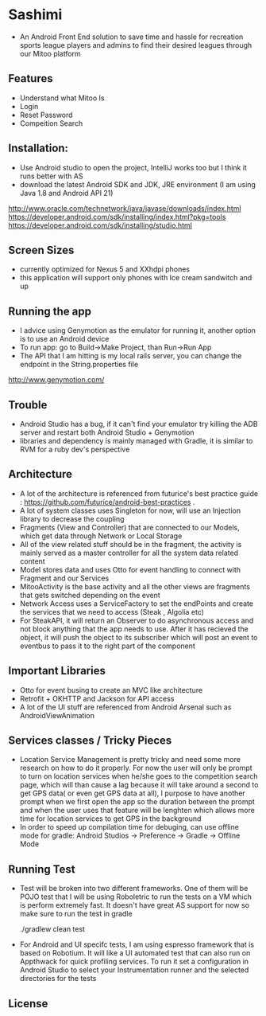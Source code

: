 Sashimi
=======

- An Android Front End solution to save time and hassle for recreation sports league players and admins
to find their desired leagues through our Mitoo platform

Features
--------

- Understand what Mitoo Is
- Login
- Reset Password
- Compeition Search

Installation:
--------------

- Use Android studio to open the project, IntelliJ works too but I think it runs better with AS
- download the latest Android SDK and JDK, JRE environment (I am using Java 1.8 and Android API 21)

http://www.oracle.com/technetwork/java/javase/downloads/index.html
https://developer.android.com/sdk/installing/index.html?pkg=tools
https://developer.android.com/sdk/installing/studio.html

Screen Sizes
--------------

- currently optimized for Nexus 5 and XXhdpi phones
- this application will support only phones with Ice cream sandwitch and up

Running the app
--------------

- I advice using Genymotion as the emulator for running it, another option is to use an Android device
- To run app: go to Build->Make Project, than Run->Run App
- The API that I am hitting is my local rails server, you can change the endpoint in the String.properties file

http://www.genymotion.com/

Trouble
--------------

- Android Studio has a bug, if it can't find your emulator try killing the ADB server and restart both
Android Studio + Genymotion
- libraries and dependency is mainly managed with Gradle, it is similar to RVM for a ruby dev's perspective

Architecture
--------------

- A lot of the architecture is referenced from futurice's best practice guide : https://github.com/futurice/android-best-practices .
- A lot of system classes uses Singleton for now, will use an Injection library to decrease the coupling
- Fragments (View and Controller) that are connected to our Models, which get data through Network or Local Storage
- All of the view related stuff should be in the fragment, the activity is mainly served as a master controller for all the system data related content
- Model stores data and uses Otto for event handling to connect with Fragment and our Services
- MitooActivity is the base activity and all the other views are fragments that gets switched depending on the event
- Network Access uses a ServiceFactory to set the endPoints and create the services that we need to access (Steak , Algolia etc)
- For SteakAPI, it will return an Observer to do asynchronous access and not block anything that the app
needs to use.  After it has recieved the object, it will push the object to its subscriber which will post
an event to eventbus to pass it to the right part of the component

Important Libraries
--------------

- Otto for event busing to create an MVC like architecture
- Retrofit + OKHTTP and Jackson for API access
- A lot of the UI stuff are referenced from Android Arsenal such as AndroidViewAnimation

Services classes / Tricky Pieces
--------------
- Location Service Management is pretty tricky and need some more research on how to do it properly.
For now the user will only be prompt to turn on location services when he/she goes to the competition
search page, which will than cause a lag because it will take around a second to get GPS data( or even get GPS
data at all), I purpose to have another prompt when we first open the app so the duration between the prompt and when
the user uses that feature will be lenghten which allows more time for location services to get GPS
in the background
- In order to speed up compilation time for debuging, can use offline mode for gradle:  Android Studios ->
Preference -> Gradle -> Offline Mode

Running Test
--------------

- Test will be broken into two different frameworks.  One of them will be POJO test that I will be
using Roboletric to run the tests on a VM which is perform extremely fast.  It doesn't have great
AS support for now so make sure to run the test in gradle

    ./gradlew clean test

- For Android and UI specifc tests, I am using espresso framework that is based on Robotium.  It will
like a UI automated test that can also run on Appthwack for quick profiling services.  To run it
set a configuration in Android Studio to select your Instrumentation runner and the selected directories
for the tests

License
-------